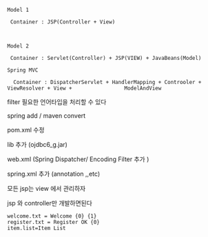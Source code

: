 



```
Model 1
 
 Container : JSP(Controller + View)



Model 2

 Container : Servlet(Controller) + JSP(VIEW) + JavaBeans(Model)
 
Spring MVC
  
  Container : DispatcherServlet + HandlerMapping + Controoler + ViewResolver + View + 				  ModelAndView

```





filter 필요한 언어타입을 처리할 수 있다



spring add  / maven convert

pom.xml 수정

lib 추가 (ojdbc6_g.jar)

web.xml  (Spring Dispatcher/ Encoding Filter 추가 )

spring.xml 추가 (annotation ,,etc)



모든 jsp는 view 에서 관리하자





jsp 와 controller만 개발하면된다



```
welcome.txt = Welcome {0} {1}
register.txt = Register OK {0}
item.list=Item List

```



